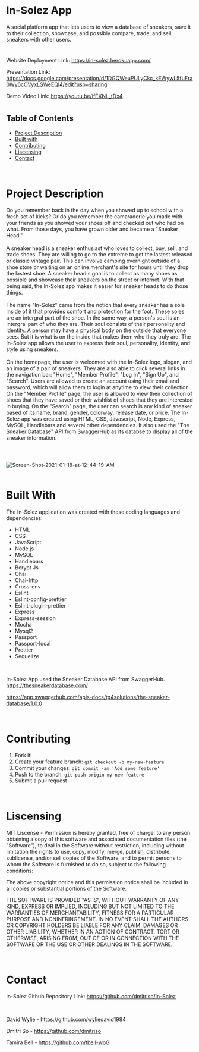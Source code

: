 # In-Solez App
 A social platform app that lets users to view a database of sneakers, save it to their collection, showcase, and possibly compare, trade, and sell sneakers with other users.
#

Website Deployment Link: https://in-solez.herokuapp.com/

Presentation Link: https://docs.google.com/presentation/d/1DGQWeuPULyCkc_kEWywL5fuEra0Wy6cOVyxLSWeEQl4/edit?usp=sharing

Demo Video Link: https://youtu.be/IfFXNL_tDx4
#
## Table of Contents
* [Project Description](#description)
* [Built with](#installation)
* [Contributing](#contributing)
* [Liscensing](#liscensing)
* [Contact](#contact)

<br>

# Project Description
Do you remember back in the day when you showed up to school with a fresh set of kicks? Or do you remember the camaraderie you made with your friends as you showed your shoes off and checked out who had on what. From those days, you have grown older and became a "Sneaker Head."
<br>
<br>
A sneaker head is a sneaker enthusiast who loves to collect, buy, sell, and trade shoes. They are willing to go to the extreme to get the lastest released or classic vintage pair. This can involve camping overnight outside of a shoe store or waiting on an online merchant's site for hours until they drop the lastest shoe. A sneaker head's goal is to collect as many shoes as possible and showcase their sneakers on the street or internet. With that being said, the In-Solez app makes it easier for sneaker heads to do those things. 
<br>
<br>
The name "In-Solez" came from the notion that every sneaker has a sole inside of it that provides comfort and protection for the foot. These soles are an intergral part of the shoe. In the same way, a person's soul is an intergral part of who they are. Their soul consists of their personality and identity. A person may have a physical body on the outside that everyone sees. But it is what is on the inside that makes them who they truly are. The In-Solez app allows the user to express their soul, personality, identity, and style using sneakers.
<br>
<br>
 On the homepage, the user is welcomed with the In-Solez logo, slogan, and an image of a pair of sneakers. They are also able to click several links in the navigation bar: "Home", "Member Profile", "Log In", "Sign Up", and "Search". Users are allowed to create an account using their email and password, which will allow them to login at anytime to view their collection. On the "Member Profile" page, the user is allowed to view their collection of shoes that they have saved or their wishlist of shoes that they are interested in buying. On the "Search" page, the user can search is any kind of sneaker based of its name, brand, gender, colorway, release date, or price. The In-Solez app was created using HTML, CSS, Javascript, Node, Express, MySQL, Handlebars and several other dependencies. It also used the "The Sneaker Database" API from SwaggerHub as its databse to display all of the sneaker information.
#
<br>

<img src="https://i.ibb.co/BNMD7XB/Screen-Shot-2021-01-18-at-12-44-19-AM.png" alt="Screen-Shot-2021-01-18-at-12-44-19-AM" border="0">
<br>
<br>


# Built With
The In-Solez application was created with these coding languages and dependencies:
* HTML
* CSS
* JavaScript
* Node.js
* MySQL
* Handlebars
* Bcrypt Js
* Chai
* Chai-http
* Cross-env
* Eslint
* Eslint-config-prettier
* Eslint-plugin-prettier
* Express
* Express-session
* Mocha
* Mysql2
* Passport
* Passport-local
* Prettier
* Sequelize

<br>

In-Solez App used the Sneaker Database API from SwaggerHub.
https://thesneakerdatabase.com/

https://app.swaggerhub.com/apis-docs/tg4solutions/the-sneaker-database/1.0.0

<br>

# Contributing
1. Fork it!
2. Create your feature branch: `git checkout -b my-new-feature`
3. Commit your changes: `git commit -am 'Add some feature'`
4. Push to the branch: `git push origin my-new-feature`
5. Submit a pull request

<br>

# Liscensing
MIT Liscense - Permission is hereby granted, free of charge, to any person obtaining a copy of this software and associated documentation files (the "Software"), to deal in the Software without restriction, including without limitation the rights to use, copy, modify, merge, publish, distribute, sublicense, and/or sell copies of the Software, and to permit persons to whom the Software is furnished to do so, subject to the following conditions:

The above copyright notice and this permission notice shall be included in all copies or substantial portions of the Software.

THE SOFTWARE IS PROVIDED "AS IS", WITHOUT WARRANTY OF ANY KIND, EXPRESS OR IMPLIED, INCLUDING BUT NOT LIMITED TO THE WARRANTIES OF MERCHANTABILITY, FITNESS FOR A PARTICULAR PURPOSE AND NONINFRINGEMENT. IN NO EVENT SHALL THE AUTHORS OR COPYRIGHT HOLDERS BE LIABLE FOR ANY CLAIM, DAMAGES OR OTHER LIABILITY, WHETHER IN AN ACTION OF CONTRACT, TORT OR OTHERWISE, ARISING FROM, OUT OF OR IN CONNECTION WITH THE SOFTWARE OR THE USE OR OTHER DEALINGS IN THE SOFTWARE.

<br>

# Contact
In-Solez Github Repository Link: https://github.com/dmitriso/In-Solez

<br>

David Wylie - https://github.com/wyliedavid1984

Dmitri So - https://github.com/dmitriso

Tamira Bell - https://github.com/tbell-woG

